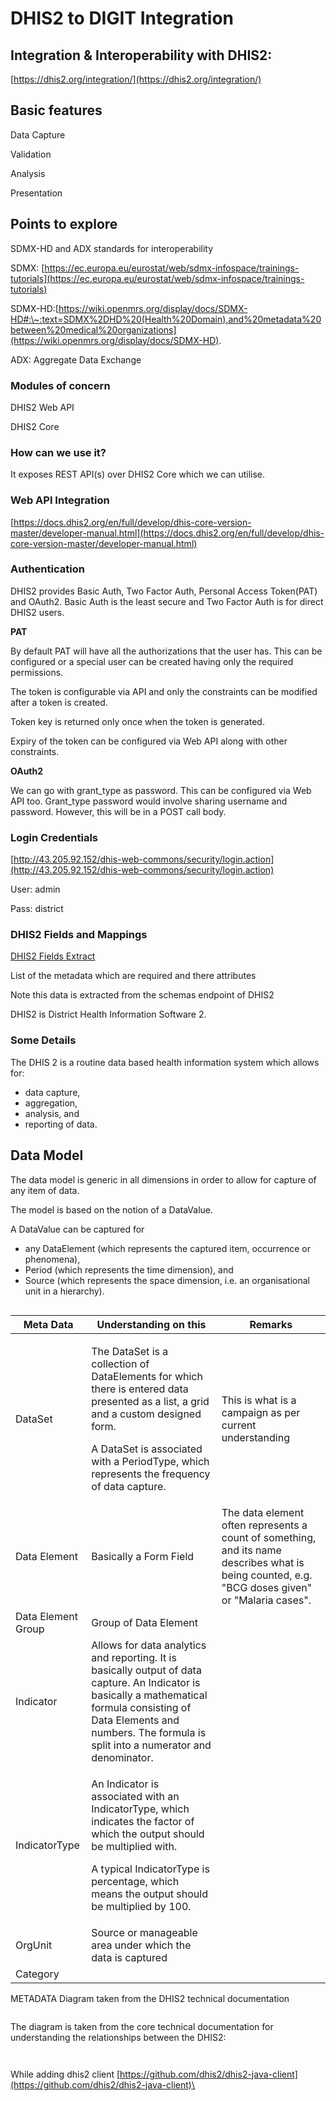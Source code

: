 # DHIS2 to DIGIT Integration

## Integration & Interoperability with DHIS2:

[https://dhis2.org/integration/](https://dhis2.org/integration/)

## Basic features

Data Capture

Validation

Analysis

Presentation

## Points to explore

SDMX-HD and ADX standards for interoperability

SDMX: [https://ec.europa.eu/eurostat/web/sdmx-infospace/trainings-tutorials](https://ec.europa.eu/eurostat/web/sdmx-infospace/trainings-tutorials)

SDMX-HD:[https://wiki.openmrs.org/display/docs/SDMX-HD#:\~:text=SDMX%2DHD%20(Health%20Domain),and%20metadata%20between%20medical%20organizations](https://wiki.openmrs.org/display/docs/SDMX-HD).

ADX: Aggregate Data Exchange

### Modules of concern

DHIS2 Web API

DHIS2 Core

### How can we use it?

It exposes REST API(s) over DHIS2 Core which we can utilise.

### Web API Integration

[https://docs.dhis2.org/en/full/develop/dhis-core-version-master/developer-manual.html](https://docs.dhis2.org/en/full/develop/dhis-core-version-master/developer-manual.html)

### Authentication

DHIS2 provides Basic Auth, Two Factor Auth, Personal Access Token(PAT) and OAuth2. Basic Auth is the least secure and Two Factor Auth is for direct DHIS2 users.

**PAT**

By default PAT will have all the authorizations that the user has. This can be configured or a special user can be created having only the required permissions.

The token is configurable via API and only the constraints can be modified after a token is created.

Token key is returned only once when the token is generated.

Expiry of the token can be configured via Web API along with other constraints.

**OAuth2**

We can go with grant\_type as password. This can be configured via Web API too. Grant\_type password would involve sharing username and password. However, this will be in a POST call body.

### Login Credentials

[http://43.205.92.152/dhis-web-commons/security/login.action](http://43.205.92.152/dhis-web-commons/security/login.action)

User: admin

Pass: district

### DHIS2 Fields and Mappings

[DHIS2 Fields Extract](https://docs.google.com/spreadsheets/d/1aXzaUUgqQE0LmFt44zf9wq6lynkYlVj3EROZtYdOvOs/edit?usp=sharing)

List of the metadata which are required and there attributes

Note this data is extracted from the schemas endpoint of DHIS2

DHIS2 is District Health Information Software 2.

### Some Details

The DHIS 2 is a routine data based health information system which allows for:&#x20;

* data capture,&#x20;
* aggregation,&#x20;
* analysis, and&#x20;
* reporting of data.

## Data Model

The data model is generic in all dimensions in order to allow for capture of any item of data.&#x20;

The model is based on the notion of a DataValue.

&#x20;A DataValue can be captured for&#x20;

* any DataElement (which represents the captured item, occurrence or phenomena),
* Period (which represents the time dimension), and&#x20;
* Source (which represents the space dimension, i.e. an organisational unit in a hierarchy).

<figure><img src="../../../.gitbook/assets/Screenshot 2023-05-16 at 2.22.39 PM.png" alt=""><figcaption></figcaption></figure>

| Meta Data          | Understanding on this                                                                                                                                                                                                                         | Remarks                                                                                                                                           |
| ------------------ | --------------------------------------------------------------------------------------------------------------------------------------------------------------------------------------------------------------------------------------------- | ------------------------------------------------------------------------------------------------------------------------------------------------- |
| DataSet            | <p>The DataSet is a collection of DataElements for which there is entered data presented as a list, a grid and a custom designed form. </p><p>A DataSet is associated with a PeriodType, which represents the frequency of data capture. </p> | This is what is a campaign as per current understanding                                                                                           |
| Data Element       | Basically a Form Field                                                                                                                                                                                                                        | The data element often represents a count of something, and its name describes what is being counted, e.g. "BCG doses given" or "Malaria cases".  |
| Data Element Group | Group of Data Element                                                                                                                                                                                                                         |                                                                                                                                                   |
| Indicator          |  Allows for data analytics and reporting. It is basically output of data capture. An Indicator is basically a mathematical formula consisting of Data Elements and numbers. The formula is split into a numerator and denominator.            |                                                                                                                                                   |
| IndicatorType      | <p>An Indicator is associated with an IndicatorType, which indicates the factor of which the output should be multiplied with. </p><p> </p><p>A typical IndicatorType is percentage, which means the output should be multiplied by 100.</p>  |                                                                                                                                                   |
| OrgUnit            | Source or manageable area under which the data is captured                                                                                                                                                                                    |                                                                                                                                                   |
| Category           |                                                                                                                                                                                                                                               |                                                                                                                                                   |

METADATA Diagram taken from the DHIS2 technical documentation

<figure><img src="../../../.gitbook/assets/Screenshot 2023-05-16 at 2.23.39 PM.png" alt=""><figcaption></figcaption></figure>

The diagram is taken from the core technical documentation for understanding the relationships between the DHIS2:

<figure><img src="../../../.gitbook/assets/Screenshot 2023-05-16 at 2.24.29 PM.png" alt=""><figcaption></figcaption></figure>

<figure><img src="../../../.gitbook/assets/Screenshot 2023-05-16 at 2.25.41 PM.png" alt=""><figcaption></figcaption></figure>

While adding dhis2 client [https://github.com/dhis2/dhis2-java-client](https://github.com/dhis2/dhis2-java-client)\


<figure><img src="../../../.gitbook/assets/Screenshot 2023-05-16 at 2.26.36 PM.png" alt=""><figcaption></figcaption></figure>
